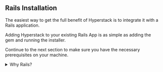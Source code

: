 ## Rails Installation

The easiest way to get the full benefit of Hyperstack is to integrate it with a Rails application.

Adding Hyperstack to your existing Rails App is as simple as adding the gem and running the installer.

Continue to the next section to make sure you have the necessary prerequisites on your machine.

<details><summary>Why Rails?</summary><blockquote class="blockQuote-7a0db092" data-key="a435ea02d5d640c78b69d333e0891d40">
<p class="blockParagraph-544a408c--blockParagraphQuoted-280e03a6" data-key="7e36607405794257b6f705a5f405176b"><span class="text-4505230f--TextH400-3033861f--textContentFamily-49a318e1"><span data-key="6898e228ab654c9ea8ee708813678acb"><span data-offset-key="6898e228ab654c9ea8ee708813678acb:0">Rails provides a robust, tried and true tool chain that takes care of much of the day to day details of building your app. Hyperstack builds on the Rails philosophy of convention over configuration, meaning that there is almost no boiler plate code in your Rails-Hyperstack application. Almost every line that you write for your Hyperstack application will deal with the application requirements. We have seen real reductions of up to 400% in the lines of code needed to deliver high quality functionality.</span></span></span></p><p class="blockParagraph-544a408c--blockParagraphQuoted-280e03a6" data-key="9750ee2895bd47d0a00b04fdaccd695b"><span class="text-4505230f--TextH400-3033861f--textContentFamily-49a318e1"><span data-key="f121bd21c43a48358aa92c88241e130b"><span data-offset-key="f121bd21c43a48358aa92c88241e130b:0">People sometimes balk at Rails because when they see the huge number of files and directories generated by the Rails installer, it looks crazy, complex, and ineffecient. Keep in mind that this has very little if any impact on your applications performance, and when developing code 90% of your time will be spent in the following directories: </span><span data-offset-key="f121bd21c43a48358aa92c88241e130b:1"><code spellcheck="false" class="code-0458e21e" data-slate-leaf="true">app/models</code></span><span data-offset-key="f121bd21c43a48358aa92c88241e130b:2"> and </span><span data-offset-key="f121bd21c43a48358aa92c88241e130b:3"><code spellcheck="false" class="code-0458e21e" data-slate-leaf="true">app/hyperstack</code></span><span data-offset-key="f121bd21c43a48358aa92c88241e130b:4">. The rest of the files are there to hold configuration files, and seldom used content, so they have a place out of the way of your main development activities.</span></span></span></p><p class="blockParagraph-544a408c--blockParagraphQuoted-280e03a6" data-key="449b3ec1d2524de3a81b19fb34c59b97"><span class="text-4505230f--TextH400-3033861f--textContentFamily-49a318e1"><span data-key="c61315faca2b4185a4cc9af22127937a"><span data-offset-key="c61315faca2b4185a4cc9af22127937a:0">Developers often believe that Rails modules like ActionController and ActiveRecord while powerful are slow. In the case of Hyperstack this is largely irrelevant since one of our goals is to offload as much work to the client as possible. For example rather than have a multitude of controllers delivering different page views and updates, your client side Hyperstack code is now responsible for that. The role of the server becomes the central database, and the place where secure operations are executed (such as sending mail, authenticating users etc.)</span></span></span></p><h1 id="how-about-other-rack-frameworks" class="blockHeading-442b4f12--blockHeading1WithMargin-b69d755e" data-key="8907e47ed3a640f4bb1158732d115e43"><div class="blockHeadingContent-756c9114"><span class="text-4505230f--HeadingH700-04e1a2a3--textContentFamily-49a318e1"><span data-key="f5da9790974945228e54d4ccda53e74a"><span data-offset-key="f5da9790974945228e54d4ccda53e74a:0">How about other Rack Frameworks</span></span></span><a href="#how-about-other-rack-frameworks" contenteditable="false" class="blockHeadingAnchor-34f75d78--blockHeadingAnchorHidden-d69b5eda"><span class="blockHeadingAnchorIcon-1c2bf3cb"><svg preserveAspectRatio="xMidYMid meet" height="1em" width="1em" fill="none" xmlns="http://www.w3.org/2000/svg" viewBox="0 0 24 24" stroke-width="2" stroke-linecap="round" stroke-linejoin="round" stroke="currentColor" class="icon-7f6730be--text-3f89f380"><g><path d="M10 13a5 5 0 0 0 7.54.54l3-3a5 5 0 0 0-7.07-7.07l-1.72 1.71"></path><path d="M14 11a5 5 0 0 0-7.54-.54l-3 3a5 5 0 0 0 7.07 7.07l1.71-1.71"></path></g></svg></span></a></div><div role="button" tabindex="0" contenteditable="false" class="reset-3c756112--blockHeadingUp-c32402b2" style="color: rgb(61, 66, 72);"><svg preserveAspectRatio="xMidYMid meet" height="1em" width="1em" fill="none" xmlns="http://www.w3.org/2000/svg" viewBox="0 0 24 24" stroke-width="2" stroke-linecap="round" stroke-linejoin="round" stroke="currentColor" class="icon-7f6730be--text-3f89f380"><g><line x1="12" y1="19" x2="12" y2="5"></line><polyline points="5 12 12 5 19 12"></polyline></g></svg></div></h1><p class="blockParagraph-544a408c--blockParagraphQuoted-280e03a6" data-key="d77c91ee1db14111bdce9f02822dfdc6"><span class="text-4505230f--TextH400-3033861f--textContentFamily-49a318e1"><span data-key="ffdfe4e348f344bda203da0daaa348c2"><span data-offset-key="ffdfe4e348f344bda203da0daaa348c2:0">But still you may have specific needs for a lighter weight system, or have an existing Sinatra app (for example) that you would like to use with Hyperstack. For now we will say its in the plan, and its just a matter of time. If you are interested leave a comment on this issue: </span></span><a class="link-a079aa82--primary-53a25e66--link-faf6c434" href="https://github.com/hyperstack-org/hyperstack/issues/340" target="_blank" rel="noopener noreferrer" data-key="c2e2224d1f1b407297e72ec0a79fc872" style="color: rgb(61, 66, 72);"><span data-key="74ec8d5f462d4e958d6790fee474eca1"><span data-offset-key="74ec8d5f462d4e958d6790fee474eca1:0">https://github.com/hyperstack-org/hyperstack/issues/340</span></span></a><span data-key="028a4d43265e4066a9fad68152392552"><span data-offset-key="028a4d43265e4066a9fad68152392552:0"><span data-slate-zero-width="z">&#8203;</span></span></span></span></p></blockquote>
</details>


<!-- {% fold summary="Why Rails?" %}
>Rails provides a robust, tried and true tool chain that takes care of much of the day to day details of building your app.  Hyperstack builds on the Rails philosophy of convention over configuration, meaning that there is almost no boiler plate code in your Rails-Hyperstack application.  Almost every line that you write for your Hyperstack application will deal with the application requirements.  We have seen real reductions of up to 400% in the lines of code needed to deliver high quality functionality.
>
>People sometimes balk at Rails because when they see the huge number of files and directories generated by the Rails installer, it looks crazy, complex, and ineffecient.  Keep in mind that this has very little if any impact on your applications performance, and when developing code 90% of your time will be spent in the following directories:  `app/models` and `app/hyperstack`.  The rest of the files are there to hold configuration files, and seldom used content, so they have a place out of the way of your main development activities.
>
>Developers often believe that Rails modules like ActionController and ActiveRecord while powerful are slow.
In the case of Hyperstack this is largely irrelevant since one of our goals is to offload as much work to the client as possible.   For example rather than have a multitude of controllers delivering different page views and updates, your client side Hyperstack code is now responsible for that.  The role of the server becomes the central database, and the place where secure operations are executed (such as sending mail, authenticating users etc.)
>
>### How about other Rack Frameworks
>
>But still you may have specific needs for a lighter weight system, or have an existing Sinatra app (for example) that you would like to use with Hyperstack.  For now we will say its in the plan, and its just a matter of time.  If you are interested leave a comment on this issue: https://github.com/hyperstack-org/hyperstack/issues/340
{% endfold %} -->
